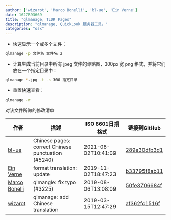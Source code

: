 ```yaml
---
author: ['wizarot', 'Marco Bonelli', 'bl-ue', 'Ein Verne']
date: 1627893669
title: "qlmanage, TLDR Pages"
description: "qlmanage, QuickLook 服务器工具。"
categories: "osx"
---
```

- 快速显示一个或多个文件：

```bash
qlmanage -p 文件名 文件名 2
```

- 计算生成当前目录中所有 jpeg 文件的缩略图，300px 宽 png 格式，并将它们放在一个指定目录中：

```bash
qlmanage *.jpg -t -s 300 指定目录
```

- 重置快速查看：

```bash
qlmanage -r
```
对该文件所做的修改清单


作者 | 描述 | ISO 8601日期格式 | 链接到GitHub
------|-----|-----|-----
[bl-ue](mailto:54780737+bl-ue@users.noreply.github.com) | Chinese pages: correct Chinese punctuation (#5240) | 2021-08-02T10:41:09 | [289e30dfb3d1](https://github.com/tldr-pages/tldr/commit/289e30dfb3d1d73bade9e3610e12bfc90e9270ae)
[Ein Verne](mailto:einverne@gmail.com) | format translation: update | 2019-11-02T18:47:23 | [b33795f8ab11](https://github.com/tldr-pages/tldr/commit/b33795f8ab11d9b0b539e149d5f450af7a059b3a)
[Marco Bonelli](mailto:mebeim@users.noreply.github.com) | qlmangle: fix typo (#3225) | 2019-08-06T13:08:09 | [50fe3706684f](https://github.com/tldr-pages/tldr/commit/50fe3706684faeacd9f1a7167ebadf7600add556)
[wizarot](mailto:wizarot@qq.com) | qlmanage: add Chinese translation | 2019-03-15T12:47:29 | [af362fc1516f](https://github.com/tldr-pages/tldr/commit/af362fc1516f4f6fe20c81e2bcc49c05c8827402)

